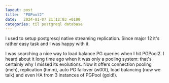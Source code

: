 ```yaml
---
layout: post
title:  "PGPool2"
date:   2024-01-07 21:12:03 +0100
categories: til postgreql database
---
```

I used to setup postgresql native streaming replication. Since major 12 it's rather easy task and I was happy  with it.

I was searching a nice way to load balance PG queries when I hit PGPool2. I heard about it long time ago when it was only a pooling system: that's certainly why I missed its evolutions. Now it offers connection pooling (meh), replication (hmm), auto PG failover (w00t), load balancing (now we talk) and even HA from 3 instances of PGPool (gold!).

